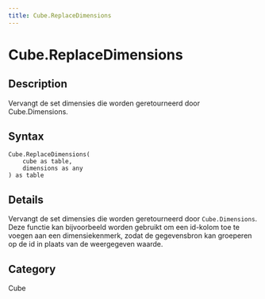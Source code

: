 ```yaml
---
title: Cube.ReplaceDimensions
---
```


# Cube.ReplaceDimensions


## Description

Vervangt de set dimensies die worden geretourneerd door Cube.Dimensions.


## Syntax

```powerquery
Cube.ReplaceDimensions(
    cube as table,
    dimensions as any
) as table
```


## Details

Vervangt de set dimensies die worden geretourneerd door <code>Cube.Dimensions</code>.    Deze functie kan bijvoorbeeld worden gebruikt om een id-kolom toe te voegen aan een dimensiekenmerk, zodat de gegevensbron kan groeperen op de id in plaats van de weergegeven waarde.



## Category
Cube

